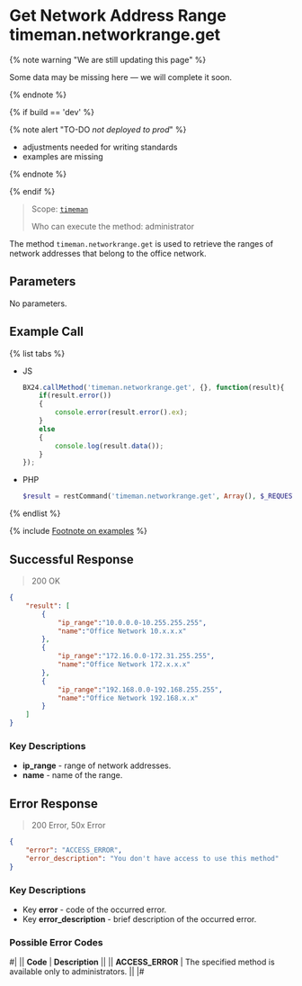 # Get Network Address Range timeman.networkrange.get

{% note warning "We are still updating this page" %}

Some data may be missing here — we will complete it soon.

{% endnote %}

{% if build == 'dev' %}

{% note alert "TO-DO _not deployed to prod_" %}

- adjustments needed for writing standards
- examples are missing

{% endnote %}

{% endif %}

> Scope: [`timeman`](../../scopes/permissions.md)
>
> Who can execute the method: administrator

The method `timeman.networkrange.get` is used to retrieve the ranges of network addresses that belong to the office network.

## Parameters

No parameters.

## Example Call

{% list tabs %}

- JS

    ```javascript
    BX24.callMethod('timeman.networkrange.get', {}, function(result){
        if(result.error())
        {
            console.error(result.error().ex);
        }
        else
        {
            console.log(result.data());
        }
    });
    ```

- PHP

    ```php
    $result = restCommand('timeman.networkrange.get', Array(), $_REQUEST["auth"]);
    ```

{% endlist %}

{% include [Footnote on examples](../../../_includes/examples.md) %}

## Successful Response

> 200 OK
```json
{
    "result": [
        {
            "ip_range":"10.0.0.0-10.255.255.255",
            "name":"Office Network 10.x.x.x"
        },
        {
            "ip_range":"172.16.0.0-172.31.255.255",
            "name":"Office Network 172.x.x.x"
        },
        {
            "ip_range":"192.168.0.0-192.168.255.255",
            "name":"Office Network 192.168.x.x"
        }
    ]
}
```

### Key Descriptions

- **ip_range** - range of network addresses.
- **name** - name of the range.

## Error Response

> 200 Error, 50x Error
```json
{
    "error": "ACCESS_ERROR",
    "error_description": "You don't have access to use this method"
}
```
### Key Descriptions

- Key **error** - code of the occurred error.
- Key **error_description** - brief description of the occurred error.

### Possible Error Codes

#|
|| **Code** | **Description** ||
|| **ACCESS_ERROR** | The specified method is available only to administrators. || 
|#